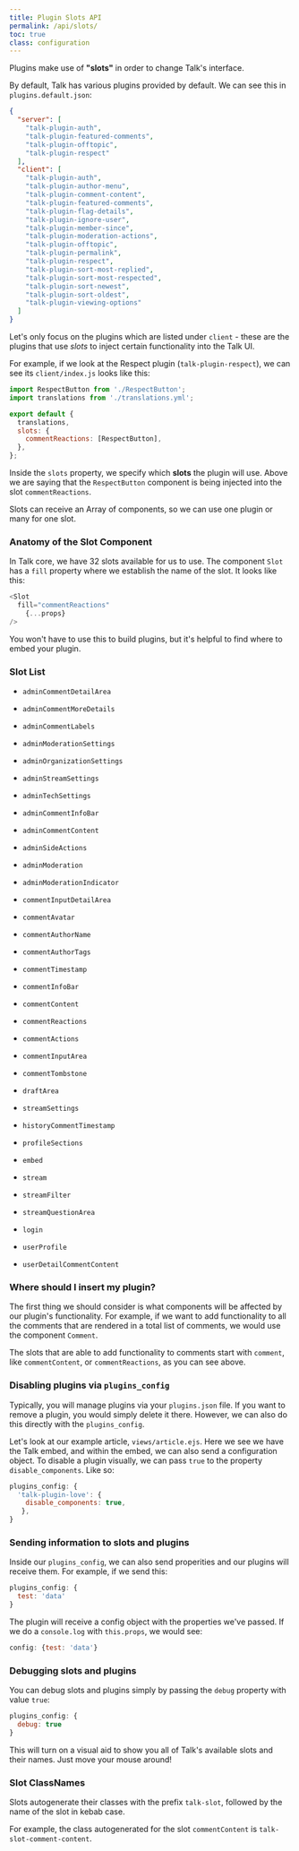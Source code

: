 ```yaml
---
title: Plugin Slots API
permalink: /api/slots/
toc: true
class: configuration
---
```


Plugins make use of **"slots"** in order to change Talk's interface.

By default, Talk has various plugins provided by default. We can see this in `plugins.default.json`: 

```json
{
  "server": [
    "talk-plugin-auth",
    "talk-plugin-featured-comments",
    "talk-plugin-offtopic",
    "talk-plugin-respect"
  ],
  "client": [
    "talk-plugin-auth",
    "talk-plugin-author-menu",
    "talk-plugin-comment-content",
    "talk-plugin-featured-comments",
    "talk-plugin-flag-details",
    "talk-plugin-ignore-user",
    "talk-plugin-member-since",
    "talk-plugin-moderation-actions",
    "talk-plugin-offtopic",
    "talk-plugin-permalink",
    "talk-plugin-respect",
    "talk-plugin-sort-most-replied",
    "talk-plugin-sort-most-respected",
    "talk-plugin-sort-newest",
    "talk-plugin-sort-oldest",
    "talk-plugin-viewing-options"
  ]
}
```

Let's only focus on the plugins which are listed under `client` - these are the plugins that use *slots* to inject certain functionality into the Talk UI.

For example, if we look at the Respect plugin (`talk-plugin-respect`), we can see its `client/index.js` looks like this:


```js
import RespectButton from './RespectButton';
import translations from './translations.yml';

export default {
  translations,
  slots: {
    commentReactions: [RespectButton],
  },
};

```

Inside the `slots` property, we specify which **slots** the plugin will use. Above we are saying that the `RespectButton` component is being injected into the slot `commentReactions`.

Slots can receive an Array of components, so we can use one plugin or many for one slot.

### Anatomy of the Slot Component

In Talk core, we have 32 slots available for us to use. The component `Slot` has a `fill` property where we establish the name of the slot. It looks like this:


```js
<Slot 
  fill="commentReactions"
	{...props}
/>
```

You won't have to use this to build plugins, but it's helpful to find where to embed your plugin.

### Slot List

* `adminCommentDetailArea`
* `adminCommentMoreDetails`
* `adminCommentLabels`
* `adminModerationSettings`
* `adminOrganizationSettings`
* `adminStreamSettings`
* `adminTechSettings`
* `adminCommentInfoBar`
* `adminCommentContent`
* `adminSideActions`
* `adminModeration`
* `adminModerationIndicator`

* `commentInputDetailArea`
* `commentAvatar`
* `commentAuthorName`
* `commentAuthorTags`
* `commentTimestamp`
* `commentInfoBar`
* `commentContent`
* `commentReactions`
* `commentActions`
* `commentInputArea`
* `commentTombstone`

* `draftArea`
* `streamSettings`
* `historyCommentTimestamp`
* `profileSections`
* `embed`
* `stream`
* `streamFilter`
* `streamQuestionArea`
* `login`
* `userProfile`
* `userDetailCommentContent`

### Where should I insert my plugin?

The first thing we should consider is what components will be affected by our plugin's functionality. For example, if we want to add functionality to all the comments that are rendered in a total list of comments, we would use the component `Comment`.

The slots that are able to add functionality to comments start with `comment`, like `commentContent`, or `commentReactions`, as you can see above.

### Disabling plugins via `plugins_config`

Typically, you will manage plugins via your `plugins.json` file. If you want to remove a plugin, you would simply delete it there. However, we can also do this directly with the `plugins_config`.

Let's look at our example article, `views/article.ejs`. Here we see we have the Talk embed, and within the embed, we can also send a configuration object. To disable a plugin visually, we can pass `true` to the property `disable_components`. Like so:


```js 
plugins_config: {
  'talk-plugin-love': {
    disable_components: true,
   },
}
```

### Sending information to slots and plugins


Inside our `plugins_config`, we can also send properities and our plugins will receive them. For example, if we send this:

```js 
plugins_config: {
  test: 'data'
}
```

The plugin will receive a config object with the properties we've passed. If we do a `console.log` with `this.props`, we would see:

```js
config: {test: 'data'}
```

### Debugging slots and plugins


You can debug slots and plugins simply by passing the `debug` property with value `true`:


```js 
plugins_config: {
  debug: true
}
```

This will turn on a visual aid to show you all of Talk's available slots and their names. Just move your mouse around!

### Slot ClassNames

Slots autogenerate their classes with the prefix `talk-slot`, followed by the name of the slot in kebab case.

For example, the class autogenerated for the slot `commentContent` is `talk-slot-comment-content`.
